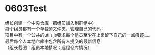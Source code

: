 # 0603Test
组长创建一个中央仓库（把组员加入到群组中）<br>
每个组员都有一个单独的文件夹，管理自己的代码；<br>
项目中有一个公共的utils.js要求每个组员至少在上面留下自己的一点痕迹。。。<br>
最后每个人本地仓库中包含所有人提交的最新信息<br>
（组长截图：组员本地情况；远程仓库情况）
